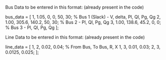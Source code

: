 Bus Data to be entered in this format:
(already present in the code)

bus_data = [
    1, 1.05, 0, 0, 50, 30;            % Bus 1 (Slack) - V, delta, Pl, Ql, Pg, Qg
    2, 1.00, 305.6, 140.2, 50, 30;    % Bus 2 - Pl, Ql, Pg, Qg
    3, 1.00, 138.6, 45.2, 0, 0;       % Bus 3 - Pl, Ql, Pg, Qg
];


Line Data to be entered in this format:
(already present in the code)

line_data = [
    1, 2, 0.02, 0.04;          % From Bus, To Bus, R, X
    1, 3, 0.01, 0.03;
    2, 3, 0.0125, 0.025;
];
